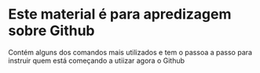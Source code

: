 # Este material é para apredizagem sobre Github 

Contém alguns dos comandos mais utilizados e tem o passoa a passo para instruir quem está começando a utiizar agora o Github

